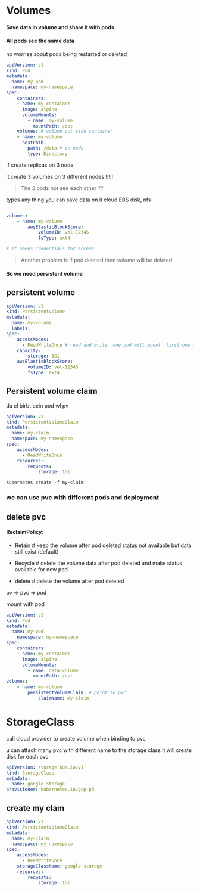 # Volumes
#### Save data in volume and share it with pods
#### All pods see the same data

no worries about pods being restarted or deleted


```yaml
apiVersion: v1
kind: Pod
metadata:
  name: my-pod
  namespace: my-namespace
spec:
    containers:
    - name: my-container
      image: alpine
      volumeMounts:
        - name: my-volume
          mountPath: /opt
    volumes: # volume out side container
    - name: my-volume
      hostPath:
        path: /data # on node
        type: Directory
```
if create replicas on 3 node 

it create 3 volumes on 3 different nodes !!!!!



> The 3 pods not see each other ??


types any thing you can save data on it
cloud EBS  disk, nfs

```yaml

volumes:
    - name: my-volume
        awsElasticBlockStore:
            volumeID: vol-12345
            fsType: ext4

# it needs credentials for access
```

> Another problem is if pod deleted then volume will be deleted


#### So we need persistent volume
## persistent volume

```yaml
apiVersion: v1
kind: PersistentVolume
metadata:
  name: my-volume
  labels:
spec:
    accessModes:
      - ReadWriteOnce # read and write  one pod will mount  first one make mount , ReadOnlyMany many pods read only  ReadWriteMany many pods can read and write
    capacity:
        storage: 1Gi
    awsElasticBlockStore:
        volumeID: vol-12345
        fsType: ext4
```


## Persistent volume claim

da el birbt bein pod wl pv 
    
```yaml 
apiVersion: v1
kind: PersistentVolumeClaim
metadata:
  name: my-claim
  namespace: my-namespace
spec:
    accessModes:
      - ReadWriteOnce 
    resources:
        requests:
            storage: 1Gi
```

```
kubernetes create -f my-claim 
```

### we can use pvc with different pods and deployment

## delete pvc 

#### ReclaimPolicy: 

- Retain # keep the volume after pod deleted  status not available but data still exist (default)

- Recycle # delete the volume data after pod deleted and make status available for new pod


- delete # delete the volume after pod deleted

pv => pvc => pod

mount with pod
```yaml
apiVersion: v1
kind: Pod
metadata:
  name: my-pod
    namespace: my-namespace
spec:
    containers:
    - name: my-container
      image: alpine
      volumeMounts:
        - name: data-volume
          mountPath: /opt
volumes:
    - name: my-volume
        persistentVolumeClaim: # point to pvc
            claimName: my-claim
```

# StorageClass

call cloud provider to create volume when binding to pvc 

u can attach  many pvc with different name to the storage class it will create disk for each pvc

```yaml
apiVersion: storage.k8s.io/v1
kind: StorageClass
metadata:
  name: google-storage
provisioner: kubernetes.io/gcp-pd
```
## create my clam

```yaml
apiVersion: v1
kind: PersistentVolumeClaim
metadata:
  name: my-claim
  namespace: my-namespace
spec:
    accessModes:
      - ReadWriteOnce
    storageClassName: google-storage
    resources:
        requests:
            storage: 1Gi
```





